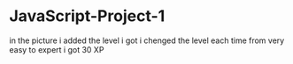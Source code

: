 # JavaScript-Project-1
in the picture i added the level i got 
i chenged the level each time from 
very easy to expert 
i got 30 XP
